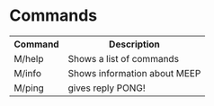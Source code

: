 # Commands
<table>
  <tr>
    <th>Command</th>
    <th>Description</th>
  </tr>
  <tr>
    <td>M/help</td>
    <td>Shows a list of commands</td>
  </tr>
  <tr>
    <td>M/info</td>
    <td>Shows information about MEEP</td>
  </tr>
    <tr>
    <td>M/ping</td>
    <td>gives reply PONG!</td>
  </tr>
</table>
